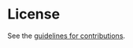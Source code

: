 # License

See the
[guidelines for contributions](https://github.com/HBrock/eu-rail-keyusages2/blob/main/CONTRIBUTING.md).
